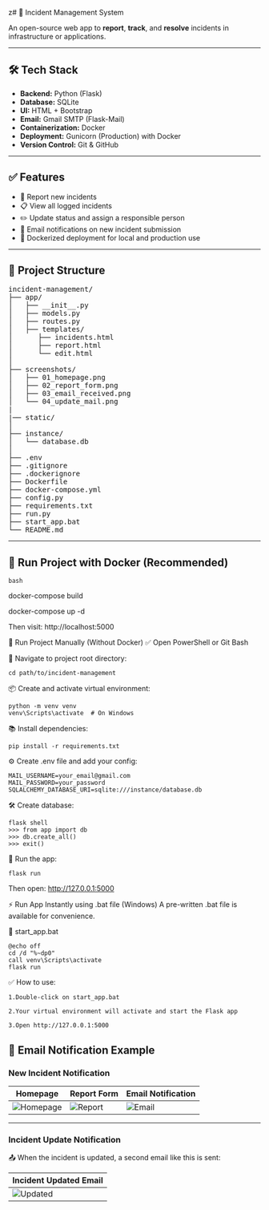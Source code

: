 z# 🚨 Incident Management System

An open-source web app to **report**, **track**, and **resolve** incidents in infrastructure or applications.

---

## 🛠 Tech Stack

- **Backend:** Python (Flask)
- **Database:** SQLite
- **UI:** HTML + Bootstrap
- **Email:** Gmail SMTP (Flask-Mail)
- **Containerization:** Docker
- **Deployment:** Gunicorn (Production) with Docker
- **Version Control:** Git & GitHub

---

## ✅ Features

- 📝 Report new incidents
- 📋 View all logged incidents
- ✏️ Update status and assign a responsible person
- 📧 Email notifications on new incident submission
- 🐳 Dockerized deployment for local and production use

---

## 📁 Project Structure

<pre>
incident-management/
├── app/
│   ├── __init__.py
│   ├── models.py
│   ├── routes.py
│   ├── templates/
│      ├── incidents.html
│      ├── report.html
│      └── edit.html
│   
├── screenshots/
│   ├── 01_homepage.png
│   ├── 02_report_form.png
│   ├── 03_email_received.png
│   └── 04_update_mail.png
|
|── static/
│
├── instance/
│   └── database.db
│
├── .env
├── .gitignore
├── .dockerignore
├── Dockerfile
├── docker-compose.yml
├── config.py
├── requirements.txt
├── run.py
├── start_app.bat
└── README.md
</pre>

---

## 🚀 Run Project with Docker (Recommended)

```bash```

docker-compose build

docker-compose up -d

Then visit: http://localhost:5000

🧪 Run Project Manually (Without Docker)
✅ Open PowerShell or Git Bash

🔁 Navigate to project root directory:

    cd path/to/incident-management

📦 Create and activate virtual environment:

    python -m venv venv
    venv\Scripts\activate  # On Windows

📚 Install dependencies:

    pip install -r requirements.txt

⚙️ Create .env file and add your config:

    MAIL_USERNAME=your_email@gmail.com
    MAIL_PASSWORD=your_password
    SQLALCHEMY_DATABASE_URI=sqlite:///instance/database.db

🛠 Create database:

    flask shell
    >>> from app import db
    >>> db.create_all()
    >>> exit()

🚀 Run the app:

    flask run

Then open: http://127.0.0.1:5000

⚡ Run App Instantly using .bat file (Windows)
A pre-written .bat file is available for convenience.

📄 start_app.bat

    @echo off
    cd /d "%~dp0"
    call venv\Scripts\activate
    flask run

✅ How to use:

    1.Double-click on start_app.bat

    2.Your virtual environment will activate and start the Flask app

    3.Open http://127.0.0.1:5000

## 📧 Email Notification Example

### New Incident Notification

| Homepage                                 | Report Form                               | Email Notification                          |
| ---------------------------------------- | ----------------------------------------- | ------------------------------------------- |
| ![Homepage](screenshots/01_homepage.png) | ![Report](screenshots/02_report_form.png) | ![Email](screenshots/03_email_received.png) |

---

### Incident Update Notification

📤 When the incident is updated, a second email like this is sent:

| Incident Updated Email |
| ---------------------- |
| ![Updated](screenshots/04_Update_email_receive.png) |
